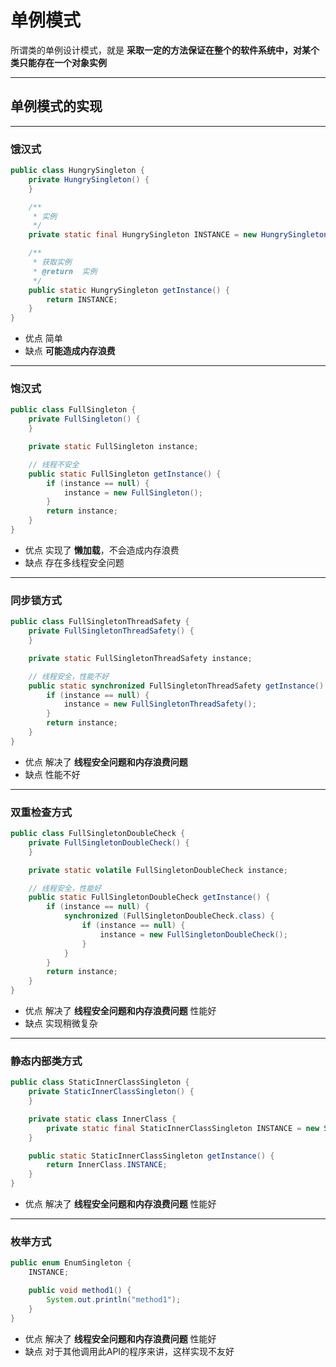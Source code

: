 # 单例模式
所谓类的单例设计模式，就是 **采取一定的方法保证在整个的软件系统中，对某个类只能存在一个对象实例**

---
## 单例模式的实现
---
### 饿汉式
```java
public class HungrySingleton {
	private HungrySingleton() {
	}

	/**
	 * 实例
	 */
	private static final HungrySingleton INSTANCE = new HungrySingleton();

	/**
	 * 获取实例
	 * @return	实例
	 */
	public static HungrySingleton getInstance() {
		return INSTANCE;
	}
}
```
* 优点
  简单
* 缺点
  **可能造成内存浪费**

---
### 饱汉式
```java
public class FullSingleton {
	private FullSingleton() {
	}

	private static FullSingleton instance;

	// 线程不安全
	public static FullSingleton getInstance() {
		if (instance == null) {
			instance = new FullSingleton();
		}
		return instance;
	}
}
```
* 优点
  实现了 **懒加载**，不会造成内存浪费
* 缺点
  存在多线程安全问题

---
### 同步锁方式
```java
public class FullSingletonThreadSafety {
	private FullSingletonThreadSafety() {
	}

	private static FullSingletonThreadSafety instance;

	// 线程安全，性能不好
	public static synchronized FullSingletonThreadSafety getInstance() {
		if (instance == null) {
			instance = new FullSingletonThreadSafety();
		}
		return instance;
	}
}
```
* 优点
  解决了 **线程安全问题和内存浪费问题**
* 缺点
  性能不好

---
### 双重检查方式
```java
public class FullSingletonDoubleCheck {
	private FullSingletonDoubleCheck() {
	}

	private static volatile FullSingletonDoubleCheck instance;

	// 线程安全，性能好
	public static FullSingletonDoubleCheck getInstance() {
		if (instance == null) {
			synchronized (FullSingletonDoubleCheck.class) {
				if (instance == null) {
					instance = new FullSingletonDoubleCheck();
				}
			}
		}
		return instance;
	}
}
```
* 优点
  解决了 **线程安全问题和内存浪费问题**
  性能好
* 缺点
  实现稍微复杂

---
### 静态内部类方式
```java
public class StaticInnerClassSingleton {
	private StaticInnerClassSingleton() {
	}

	private static class InnerClass {
		private static final StaticInnerClassSingleton INSTANCE = new StaticInnerClassSingleton();
	}

	public static StaticInnerClassSingleton getInstance() {
		return InnerClass.INSTANCE;
	}
}
```
* 优点
  解决了 **线程安全问题和内存浪费问题**
  性能好

---
### 枚举方式
```java
public enum EnumSingleton {
	INSTANCE;

	public void method1() {
		System.out.println("method1");
	}
}
```
* 优点
  解决了 **线程安全问题和内存浪费问题**
  性能好
* 缺点
  对于其他调用此API的程序来讲，这样实现不友好
